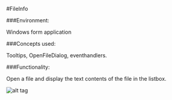 #FileInfo

###Environment:

Windows form application

###Concepts used:

Tooltips, OpenFileDialog, eventhandlers.

###Functionality:

Open a file and display the text contents of the file in the listbox.


![alt tag](https://raw.github.com/andrewjhinger/Fileinfo/master/fileinfoform.JPG)
